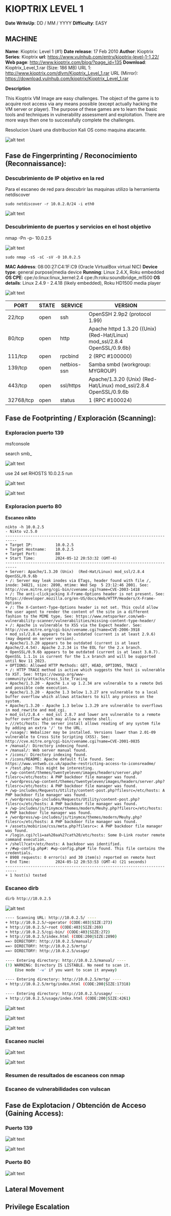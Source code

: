 # KIOPTRIX LEVEL 1

**Date WriteUp**: DD / MM / YYYY
**Difficulty**: EASY

## MACHINE
**Name**: Kioptrix: Level 1 (#1)
**Date release**: 17 Feb 2010
**Author**: Kioptrix
**Series**: Kioptrix
**url**: https://www.vulnhub.com/entry/kioptrix-level-1-1,22/
**Web page**: http://www.kioptrix.com/blog/?page_id=135
**Download**:
Kioptrix_Level_1.rar (Size: 186 MB)
URL 1: http://www.kioptrix.com/dlvm/Kioptrix_Level_1.rar
URL (Mirror): https://download.vulnhub.com/kioptrix/Kioptrix_Level_1.rar

**Description**

This Kioptrix VM Image are easy challenges. The object of the game is to acquire root access via any means possible (except actually hacking the VM server or player). The purpose of these games are to learn the basic tools and techniques in vulnerability assessment and exploitation. There are more ways then one to successfully complete the challenges.


Resolucion
Usaré una distribucion Kali OS como maquina atacante.

![alt text](<image copy.png>)

## Fase de Fingerprinting / Reconocimiento (Reconnaissance): 

### Descubrimiento de IP objetivo en la red

Para el escaneo de red para descubrir las maquinas utilizo la herramienta netdiscover

```
sudo netdiscover -r 10.0.2.0/24 -i eth0
```

![alt text](image.png)

### Descubrimiento de puertos y servicios en el host objetivo

 nmap -Pn -p- 10.0.2.5

![alt text](image-14.png)

```
sudo nmap -sS -sC -sV -O 10.0.2.5  
```

**MAC Address**: 08:00:27:C4:1F:C9 (Oracle VirtualBox virtual NIC)
**Device type**: general purpose|media device
**Running**: Linux 2.4.X, Roku embedded
**OS CPE**: cpe:/o:linux:linux_kernel:2.4 cpe:/h:roku:soundbridge_m1500
**OS details**: Linux 2.4.9 - 2.4.18 (likely embedded), Roku HD1500 media player


![alt text](image-1.png)

PORT      | STATE | SERVICE     | VERSION
----------|-------|-------------|---------------------------------------------------------------------------
22/tcp    | open  | ssh         | OpenSSH 2.9p2 (protocol 1.99)
80/tcp    | open  | http        | Apache httpd 1.3.20 ((Unix)  (Red-Hat/Linux) mod_ssl/2.8.4 OpenSSL/0.9.6b)
111/tcp   | open  | rpcbind     | 2 (RPC #100000)
139/tcp   | open  | netbios-ssn | Samba smbd (workgroup: MYGROUP)
443/tcp   | open  | ssl/https   | Apache/1.3.20 (Unix)  (Red-Hat/Linux) mod_ssl/2.8.4 OpenSSL/0.9.6b
32768/tcp | open  | status      | 1 (RPC #100024)

## Fase de Footprinting / Exploración (Scanning):

### Exploracion puerto 139
msfconsole

search smb_

![alt text](image-4.png)

use 24
set RHOSTS 10.0.2.5
run

![alt text](image-5.png)

![alt text](image-6.png)

### Exploracion puerto 80



**Escaneo nikto**

```
nikto -h 10.0.2.5   
- Nikto v2.5.0
---------------------------------------------------------------------------
+ Target IP:          10.0.2.5
+ Target Hostname:    10.0.2.5
+ Target Port:        80
+ Start Time:         2024-05-12 20:53:32 (GMT-4)
---------------------------------------------------------------------------
+ Server: Apache/1.3.20 (Unix)  (Red-Hat/Linux) mod_ssl/2.8.4 OpenSSL/0.9.6b
+ /: Server may leak inodes via ETags, header found with file /, inode: 34821, size: 2890, mtime: Wed Sep  5 23:12:46 2001. See: http://cve.mitre.org/cgi-bin/cvename.cgi?name=CVE-2003-1418
+ /: The anti-clickjacking X-Frame-Options header is not present. See: https://developer.mozilla.org/en-US/docs/Web/HTTP/Headers/X-Frame-Options
+ /: The X-Content-Type-Options header is not set. This could allow the user agent to render the content of the site in a different fashion to the MIME type. See: https://www.netsparker.com/web-vulnerability-scanner/vulnerabilities/missing-content-type-header/
+ /: Apache is vulnerable to XSS via the Expect header. See: http://cve.mitre.org/cgi-bin/cvename.cgi?name=CVE-2006-3918
+ mod_ssl/2.8.4 appears to be outdated (current is at least 2.9.6) (may depend on server version).
+ Apache/1.3.20 appears to be outdated (current is at least Apache/2.4.54). Apache 2.2.34 is the EOL for the 2.x branch.
+ OpenSSL/0.9.6b appears to be outdated (current is at least 3.0.7). OpenSSL 1.1.1s is current for the 1.x branch and will be supported until Nov 11 2023.
+ OPTIONS: Allowed HTTP Methods: GET, HEAD, OPTIONS, TRACE .
+ /: HTTP TRACE method is active which suggests the host is vulnerable to XST. See: https://owasp.org/www-community/attacks/Cross_Site_Tracing
+ Apache/1.3.20 - Apache 1.x up 1.2.34 are vulnerable to a remote DoS and possible code execution.
+ Apache/1.3.20 - Apache 1.3 below 1.3.27 are vulnerable to a local buffer overflow which allows attackers to kill any process on the system.
+ Apache/1.3.20 - Apache 1.3 below 1.3.29 are vulnerable to overflows in mod_rewrite and mod_cgi.
+ mod_ssl/2.8.4 - mod_ssl 2.8.7 and lower are vulnerable to a remote buffer overflow which may allow a remote shell.
+ ///etc/hosts: The server install allows reading of any system file by adding an extra '/' to the URL.
+ /usage/: Webalizer may be installed. Versions lower than 2.01-09 vulnerable to Cross Site Scripting (XSS). See: http://cve.mitre.org/cgi-bin/cvename.cgi?name=CVE-2001-0835
+ /manual/: Directory indexing found.
+ /manual/: Web server manual found.
+ /icons/: Directory indexing found.
+ /icons/README: Apache default file found. See: https://www.vntweb.co.uk/apache-restricting-access-to-iconsreadme/
+ /test.php: This might be interesting.
+ /wp-content/themes/twentyeleven/images/headers/server.php?filesrc=/etc/hosts: A PHP backdoor file manager was found.
+ /wordpress/wp-content/themes/twentyeleven/images/headers/server.php?filesrc=/etc/hosts: A PHP backdoor file manager was found.
+ /wp-includes/Requests/Utility/content-post.php?filesrc=/etc/hosts: A PHP backdoor file manager was found.
+ /wordpress/wp-includes/Requests/Utility/content-post.php?filesrc=/etc/hosts: A PHP backdoor file manager was found.
+ /wp-includes/js/tinymce/themes/modern/Meuhy.php?filesrc=/etc/hosts: A PHP backdoor file manager was found.
+ /wordpress/wp-includes/js/tinymce/themes/modern/Meuhy.php?filesrc=/etc/hosts: A PHP backdoor file manager was found.
+ /assets/mobirise/css/meta.php?filesrc=: A PHP backdoor file manager was found.
+ /login.cgi?cli=aa%20aa%27cat%20/etc/hosts: Some D-Link router remote command execution.
+ /shell?cat+/etc/hosts: A backdoor was identified.
+ /#wp-config.php#: #wp-config.php# file found. This file contains the credentials.
+ 8908 requests: 0 error(s) and 30 item(s) reported on remote host
+ End Time:           2024-05-12 20:53:53 (GMT-4) (21 seconds)
---------------------------------------------------------------------------
+ 1 host(s) tested
```


### Escaneo dirb

```bash
dirb http://10.0.2.5
```


![alt text](image-11.png)

```bash
---- Scanning URL: http://10.0.2.5/ ----
+ http://10.0.2.5/~operator (CODE:403|SIZE:273)                                                                    
+ http://10.0.2.5/~root (CODE:403|SIZE:269)                                                                        
+ http://10.0.2.5/cgi-bin/ (CODE:403|SIZE:272)                                                                     
+ http://10.0.2.5/index.html (CODE:200|SIZE:2890)                                                                  
==> DIRECTORY: http://10.0.2.5/manual/                                                                             
==> DIRECTORY: http://10.0.2.5/mrtg/                                                                               
==> DIRECTORY: http://10.0.2.5/usage/                                                                              
                                                                                                                   
---- Entering directory: http://10.0.2.5/manual/ ----
(!) WARNING: Directory IS LISTABLE. No need to scan it.                        
    (Use mode '-w' if you want to scan it anyway)
                                                                                                                   
---- Entering directory: http://10.0.2.5/mrtg/ ----
+ http://10.0.2.5/mrtg/index.html (CODE:200|SIZE:17318)                                                            
                                                                                                                   
---- Entering directory: http://10.0.2.5/usage/ ----
+ http://10.0.2.5/usage/index.html (CODE:200|SIZE:4261) 
```

![alt text](image-12.png)

![alt text](image-13.png)

![alt text](image-10.png)


### Escaneo nuclei

![alt text](image-3.png)

![alt text](image-9.png)

### Resumen de resultados de escaneos con nmap

### Escaneo de vulnerabilidades con vulscan

## Fase de Explotacion / Obtención de Acceso (Gaining Access):

### Puerto 139



![alt text](image-7.png)

![alt text](image-8.png)





### Puerto 80

![alt text](image-2.png)








## Lateral Movement

## Privilege Escalation